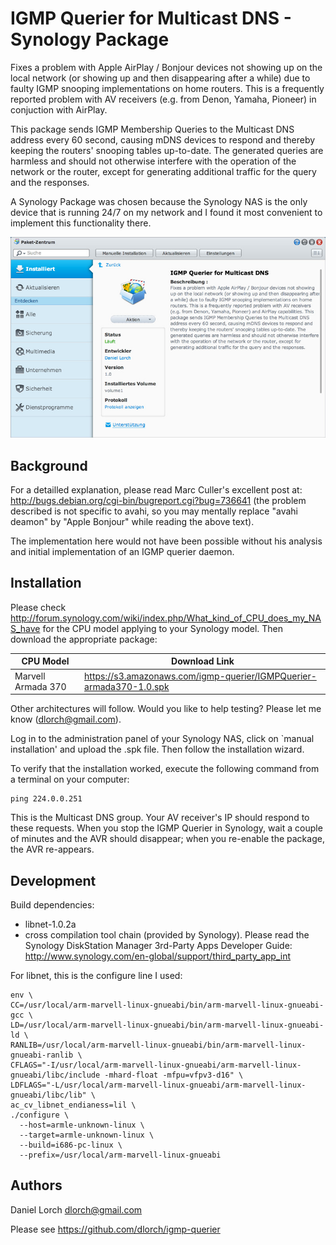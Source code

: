 IGMP Querier for Multicast DNS - Synology Package
=================================================

Fixes a problem with Apple AirPlay / Bonjour devices not showing up on the local
network (or showing up and then disappearing after a while) due to faulty IGMP
snooping implementations on home routers. This is a frequently reported problem
with AV receivers (e.g. from Denon, Yamaha, Pioneer) in conjuction with AirPlay.

This package sends IGMP Membership Queries to the Multicast DNS address every 60
second, causing mDNS devices to respond and thereby keeping the routers' snooping
tables up-to-date. The generated queries are harmless and should not otherwise
interfere with the operation of the network or the router, except for generating
additional traffic for the query and the responses.

A Synology Package was chosen because the Synology NAS is the only device that
is running 24/7 on my network and I found it most convenient to implement this
functionality there.

![IGMP Querier Screenshot](images/screenshot.jpg)

Background
----------

For a detailled explanation, please read Marc Culler's excellent post at:
http://bugs.debian.org/cgi-bin/bugreport.cgi?bug=736641 (the problem described
is not specific to avahi, so you may mentally replace "avahi deamon" by
"Apple Bonjour" while reading the above text).

The implementation here would not have been possible without his analysis
and initial implementation of an IGMP querier daemon.

Installation
------------

Please check http://forum.synology.com/wiki/index.php/What_kind_of_CPU_does_my_NAS_have
for the CPU model applying to your Synology model. Then download the appropriate
package:

| CPU Model          | Download Link                                                       |
| ------------------ | ------------------------------------------------------------------- |
| Marvell Armada 370 | https://s3.amazonaws.com/igmp-querier/IGMPQuerier-armada370-1.0.spk |

Other architectures will follow. Would you like to help testing? Please
let me know (dlorch@gmail.com).

Log in to the administration panel of your Synology NAS, click on `manual
installation' and upload the .spk file. Then follow the installation wizard.

To verify that the installation worked, execute the following command
from a terminal on your computer:

    ping 224.0.0.251

This is the Multicast DNS group. Your AV receiver's IP should respond to
these requests. When you stop the IGMP Querier in Synology, wait a couple
of minutes and the AVR should disappear; when you re-enable the package,
the AVR re-appears.

Development
-----------

Build dependencies:
- libnet-1.0.2a
- cross compilation tool chain (provided by Synology). Please read the
  Synology DiskStation Manager 3rd-Party Apps Developer Guide:
  http://www.synology.com/en-global/support/third_party_app_int 

For libnet, this is the configure line I used:

    env \
    CC=/usr/local/arm-marvell-linux-gnueabi/bin/arm-marvell-linux-gnueabi-gcc \
    LD=/usr/local/arm-marvell-linux-gnueabi/bin/arm-marvell-linux-gnueabi-ld \
    RANLIB=/usr/local/arm-marvell-linux-gnueabi/bin/arm-marvell-linux-gnueabi-ranlib \
    CFLAGS="-I/usr/local/arm-marvell-linux-gnueabi/arm-marvell-linux-gnueabi/libc/include -mhard-float -mfpu=vfpv3-d16" \
    LDFLAGS="-L/usr/local/arm-marvell-linux-gnueabi/arm-marvell-linux-gnueabi/libc/lib" \
    ac_cv_libnet_endianess=lil \
    ./configure \
      --host=armle-unknown-linux \
      --target=armle-unknown-linux \
      --build=i686-pc-linux \
      --prefix=/usr/local/arm-marvell-linux-gnueabi

Authors
-------

Daniel Lorch <dlorch@gmail.com>

Please see https://github.com/dlorch/igmp-querier
